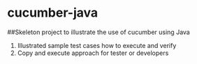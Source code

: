 # cucumber-java

##Skeleton project to illustrate the use of cucumber using Java
  1. Illustrated sample test cases how to execute and verify
  2. Copy and execute approach for tester or developers
